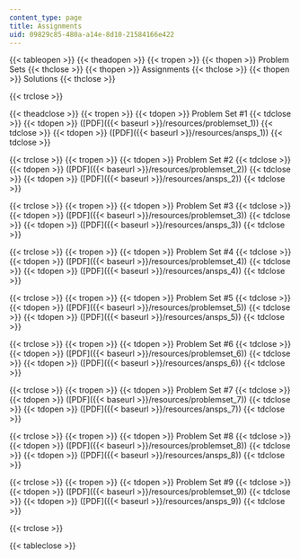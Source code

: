```yaml
---
content_type: page
title: Assignments
uid: 09829c85-480a-a14e-8d10-21584166e422
---
```


{{< tableopen >}}
{{< theadopen >}}
{{< tropen >}}
{{< thopen >}}
Problem Sets
{{< thclose >}}
{{< thopen >}}
Assignments
{{< thclose >}}
{{< thopen >}}
Solutions
{{< thclose >}}

{{< trclose >}}

{{< theadclose >}}
{{< tropen >}}
{{< tdopen >}}
Problem Set #1
{{< tdclose >}}
{{< tdopen >}}
([PDF]({{< baseurl >}}/resources/problemset_1))
{{< tdclose >}}
{{< tdopen >}}
([PDF]({{< baseurl >}}/resources/ansps_1))
{{< tdclose >}}

{{< trclose >}}
{{< tropen >}}
{{< tdopen >}}
Problem Set #2
{{< tdclose >}}
{{< tdopen >}}
([PDF]({{< baseurl >}}/resources/problemset_2))
{{< tdclose >}}
{{< tdopen >}}
([PDF]({{< baseurl >}}/resources/ansps_2))
{{< tdclose >}}

{{< trclose >}}
{{< tropen >}}
{{< tdopen >}}
Problem Set #3
{{< tdclose >}}
{{< tdopen >}}
([PDF]({{< baseurl >}}/resources/problemset_3))
{{< tdclose >}}
{{< tdopen >}}
([PDF]({{< baseurl >}}/resources/ansps_3))
{{< tdclose >}}

{{< trclose >}}
{{< tropen >}}
{{< tdopen >}}
Problem Set #4
{{< tdclose >}}
{{< tdopen >}}
([PDF]({{< baseurl >}}/resources/problemset_4))
{{< tdclose >}}
{{< tdopen >}}
([PDF]({{< baseurl >}}/resources/ansps_4))
{{< tdclose >}}

{{< trclose >}}
{{< tropen >}}
{{< tdopen >}}
Problem Set #5
{{< tdclose >}}
{{< tdopen >}}
([PDF]({{< baseurl >}}/resources/problemset_5))
{{< tdclose >}}
{{< tdopen >}}
([PDF]({{< baseurl >}}/resources/ansps_5))
{{< tdclose >}}

{{< trclose >}}
{{< tropen >}}
{{< tdopen >}}
Problem Set #6
{{< tdclose >}}
{{< tdopen >}}
([PDF]({{< baseurl >}}/resources/problemset_6))
{{< tdclose >}}
{{< tdopen >}}
([PDF]({{< baseurl >}}/resources/ansps_6))
{{< tdclose >}}

{{< trclose >}}
{{< tropen >}}
{{< tdopen >}}
Problem Set #7
{{< tdclose >}}
{{< tdopen >}}
([PDF]({{< baseurl >}}/resources/problemset_7))
{{< tdclose >}}
{{< tdopen >}}
([PDF]({{< baseurl >}}/resources/ansps_7))
{{< tdclose >}}

{{< trclose >}}
{{< tropen >}}
{{< tdopen >}}
Problem Set #8
{{< tdclose >}}
{{< tdopen >}}
([PDF]({{< baseurl >}}/resources/problemset_8))
{{< tdclose >}}
{{< tdopen >}}
([PDF]({{< baseurl >}}/resources/ansps_8))
{{< tdclose >}}

{{< trclose >}}
{{< tropen >}}
{{< tdopen >}}
Problem Set #9
{{< tdclose >}}
{{< tdopen >}}
([PDF]({{< baseurl >}}/resources/problemset_9))
{{< tdclose >}}
{{< tdopen >}}
([PDF]({{< baseurl >}}/resources/ansps_9))
{{< tdclose >}}

{{< trclose >}}

{{< tableclose >}}